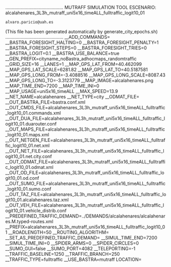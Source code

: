 .............................................
    MUTRAFF SIMULATION TOOL
    ESCENARIO: alcalahenares_3L3h_mutraff_uni5x16_timeALL_fulltraffic_logit10_01

    alvaro.paricio@uah.es
(This file has been generated automatically by generate_city_epochs.sh)
.............................................
__ADD_COMMANDS=
__BASTRA_FORESIGHT_HALTING=0
__BASTRA_FORESIGHT_PENALTY=1
__BASTRA_FORESIGHT_STEPS=0
__BASTRA_FORESIGHT_TRIES=0
__BASTRA_LOGIT=0.1
__BASTRA_USE_BALANCE=true
__GEN_PREFIX=cityname_noBastra_adhocmaps_randomtraffic
__GRID_SIZE=16
__LANES=1
__MAP_GPS_LAT_FROM=40.462099
__MAP_GPS_LAT_SCALE=6281.82
__MAP_GPS_LAT_TO=40.5187581
__MAP_GPS_LONG_FROM=-3.4088516
__MAP_GPS_LONG_SCALE=8087.43
__MAP_GPS_LONG_TO=-3.3123779
__MAP_IMAGE=alcalahenares.png
__MAP_TIME_END=7200
__MAP_TIME_INI=0
__MAP_USAGE=uni5x16_timeALL
__MAX_SPEED=13.9
__NET_NAME=alcalahenares
__NET_TYPE=city
__ODMAT_FILE=
__OUT_BASTRA_FILE=bastra.conf.xml
__OUT_CMDS_FILE=alcalahenares_3L3h_mutraff_uni5x16_timeALL_fulltraffic_logit10_01.commands.xml
__OUT_DUA_FILE=alcalahenares_3L3h_mutraff_uni5x16_timeALL_fulltraffic_logit10_01.duarouter.conf
__OUT_MAPS_FILE=alcalahenares_3L3h_mutraff_uni5x16_timeALL_fulltraffic_logit10_01.maps.xml
__OUT_NETGEN_FILE=alcalahenares_3L3h_mutraff_uni5x16_timeALL_fulltraffic_logit10_01.net.xml
__OUT_NET_FILE=alcalahenares_3L3h_mutraff_uni5x16_timeALL_fulltraffic_logit10_01.net.city.conf
__OUT_ODMAT_FILE=alcalahenares_3L3h_mutraff_uni5x16_timeALL_fulltraffic_logit10_01.odmat.xml
__OUT_OD_FILE=alcalahenares_3L3h_mutraff_uni5x16_timeALL_fulltraffic_logit10_01.od.conf
__OUT_SUMO_FILE=alcalahenares_3L3h_mutraff_uni5x16_timeALL_fulltraffic_logit10_01.sumo.conf
__OUT_TAZ_FILE=alcalahenares_3L3h_mutraff_uni5x16_timeALL_fulltraffic_logit10_01.alcalahenares.taz.xml
__OUT_VEH_FILE=alcalahenares_3L3h_mutraff_uni5x16_timeALL_fulltraffic_logit10_01.vehicle_distrib.conf
__PREDEFINED_TRAFFIC_DEMAND=../DEMANDS/alcalahenares/alcalahenares.M.typed-routes.xml
__PREFIX=alcalahenares_3L3h_mutraff_uni5x16_timeALL_fulltraffic_logit10_01
__ROADLENGTH=50
__ROUTING_ALGORITHM=
__SET_AS_PREDEFINED_TRAFFIC_DEMAND=
__SIMUL_TIME_END=7200
__SIMUL_TIME_INI=0
__SPIDER_ARMS=0
__SPIDER_CIRCLES=0
__SUMO_GUI=false
__SUMO_PORT=4082
__TELEPORTING=-1
__TRAFFIC_BASELINE=1250
__TRAFFIC_BRANCH=250
__TRAFFIC_TYPE=fulltraffic
__USE_BASTRA=mutraff
LOCATION=    <location netOffset="-465343.12,-4479111.07" convBoundary="0.00,0.00,8087.43,6281.82" origBoundary="-3.408842,40.462103,-3.312420,40.518754" projParameter="+proj=utm +zone=30 +ellps=WGS84 +datum=WGS84 +units=m +no_defs"/>

